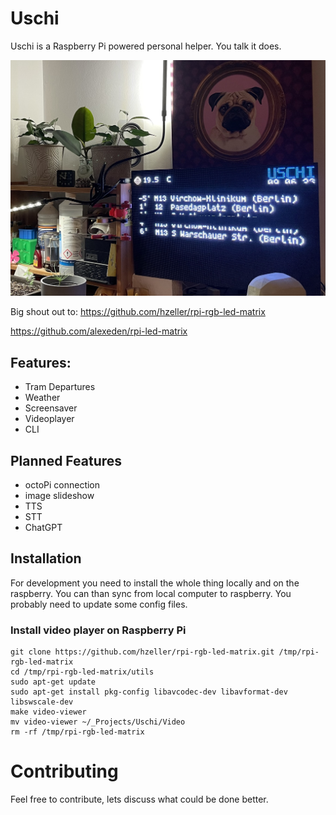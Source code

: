 # Uschi

Uschi is a Raspberry Pi powered personal helper. You talk it does.

![Uschi on Desk](https://github.com/falsanu/uschi/blob/main/docs/IMG_9515.jpg?raw=true)

Big shout out to:
https://github.com/hzeller/rpi-rgb-led-matrix

https://github.com/alexeden/rpi-led-matrix

## Features:

- Tram Departures
- Weather
- Screensaver
- Videoplayer
- CLI

## Planned Features

- octoPi connection
- image slideshow
- TTS
- STT
- ChatGPT

## Installation

For development you need to install the whole thing locally and on the raspberry. You can than sync from local computer to raspberry. You probably need to update some config files.

### Install video player on Raspberry Pi

```
git clone https://github.com/hzeller/rpi-rgb-led-matrix.git /tmp/rpi-rgb-led-matrix
cd /tmp/rpi-rgb-led-matrix/utils
sudo apt-get update
sudo apt-get install pkg-config libavcodec-dev libavformat-dev libswscale-dev
make video-viewer
mv video-viewer ~/_Projects/Uschi/Video
rm -rf /tmp/rpi-rgb-led-matrix
```

# Contributing

Feel free to contribute, lets discuss what could be done better.
